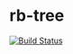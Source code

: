 # rb-tree
[![Build Status](https://travis-ci.org/elinagabitova/rb-tree.svg?branch=master)](https://travis-ci.org/elinagabitova/rb-tree)
